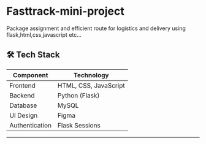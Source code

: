 # Fasttrack-mini-project
Package assignment and efficient route for logistics and delivery using flask,html,css,javascript etc...

## 🛠️ Tech Stack

| Component     | Technology        |
|---------------|-------------------|
| Frontend      | HTML, CSS, JavaScript |
| Backend       | Python (Flask)     |
| Database      | MySQL              |
| UI Design     | Figma              |
| Authentication| Flask Sessions     |

---

